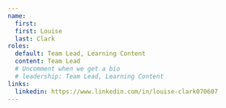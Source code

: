 ```yaml
---
name:
  first:
  first: Louise
  last: Clark
roles:
  default: Team Lead, Learning Content
  content: Team Lead
  # Uncomment when we get a bio
  # leadership: Team Lead, Learning Content
links:
  linkedin: https://www.linkedin.com/in/louise-clark070607
---
```

